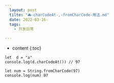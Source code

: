 ```yaml
---
  layout: post
  tilte: "🚘-charCodeAt-,-fromCharCode-用法.md"
  date: 2022-03-16-
  tags: 
    - 开发日常

---
```



* content
{:toc}


```
let  d = "a"
console.log(d.charCodeAt()) // 97
```
```
let num = String.fromCharCode(97)
console.log(num) 97
```
